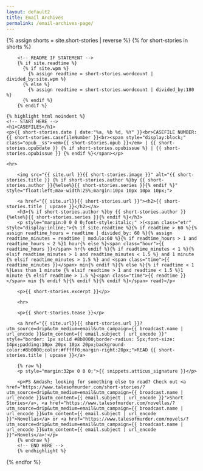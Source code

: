 ```yaml
---
layout: default2
title: Email Archives
permalink: /email-archives-page/
---
```


<section class="archive-short-stories-list">
	
  {% assign shorts = site.short-stories | reverse %}
	{% for short-stories in shorts %}

		<!-- README IF STATEMENT -->
		{% if site.readtime %}
		  {% if site.wpm %}
		    {% assign readtime = short-stories.wordcount | divided_by:site.wpm %}
		  {% else %}
		    {% assign readtime = short-stories.wordcount | divided_by:180 %}
		  {% endif %}
		{% endif %}
  	
  	{% highlight html noindent %}
  	<!-- START HERE -->
  	<h1>CASEFILES</h1>
  	<p>{{ short-stories.date | date:"%a, %b %d, %Y" }}<br>CASEFILE NUMBER: {{ short-stories.casefileNumber }}<br><span style="display:block;" class="opub__ss"><em>{{ short-stories.opub }}</em> | {{ short-stories.opubdate }} {% if short-stories.opubissue %} | {{ short-stories.opubissue }} {% endif %}</span></p>

  	<hr>

		<img src="{{ site.url }}{{ short-stories.image }}" alt="{{ short-stories.title }} {% if short-stories.author %}by {{ short-stories.author }}{%else%}{{ short-stories.series }}{% endif %}" style="float:left;max-width:25%;margin:10px 10px 10px 10px;">

		<a href="{{ site.url}}{{ short-stories.url }}"><h2>{{ short-stories.title | upcase }}</h2></a>
		<h3>{% if short-stories.author %}by {{ short-stories.author }}{%else%}{{ short-stories.series }}{% endif %}</h3>
		<p style="margin:0 0 0 0;font-style:italic;" >(<span class="etr" style="display:inline;">{% if site.readtime %}{% if readtime > 60 %}{% assign readtime_hours = readtime | divided_by: 60 %}{% assign readtime_minutes = readtime | modulo:60 %}{% if readtime_hours > 1 and readtime_hours < 2 %}1 hour{% else %}<span class="hour">{{ readtime_hours }}</span> hr{% endif %}{% if readtime_minutes < 1 %}{% elsif readtime_minutes > 1 and readtime_minutes < 1.5 %} and 1 minute {% elsif readtime_minutes > 1.5 %} and <span class="time">{{ readtime_minutes }}</span> min{% endif %}{% else %}{% if readtime < 1 %}Less than 1 minute {% elsif readtime > 1 and readtime < 1.5 %}1 minute {% elsif readtime > 1.5 %}<span class="time">{{ readtime }}</span> min {% endif %}{% endif %}{% endif %}</span> read)</p>

		<p>{{ short-stories.excerpt }}</p>

		<hr>

		<p>{{ short-stories.tease }}</p>

		<a href="{{ site.url}}{{ short-stories.url }}?utm_source=drip&utm_medium=email&utm_campaign={{ broadcast.name | url_encode }}&utm_content={{ email.subject | url_encode }}" style="border: 1px solid #8b0000;border-radius: 5px;font-size: 14px;padding:10px 20px 10px 20px;background-color:#8b0000;color:#fffff0;margin-right:20px;">READ {{ short-stories.title | upcase }}</a>
		
		{% raw %}
		<p style="margin:32px 0 0 0;">{{ snippets.atticus_signature }}</p>

		<p>PS &mdash; looking for something else to read? Check out <a href="https://www.talesofmurder.com/short-stories/?utm_source=drip&utm_medium=email&utm_campaign={{ broadcast.name | url_encode }}&utm_content={{ email.subject | url_encode }}">Short Stories</a>, <a href="https://www.talesofmurder.com/novellas/?utm_source=drip&utm_medium=email&utm_campaign={{ broadcast.name | url_encode }}&utm_content={{ email.subject | url_encode }}">Novellas</a> or <a href="https://www.talesofmurder.com/novels/?utm_source=drip&utm_medium=email&utm_campaign={{ broadcast.name | url_encode }}&utm_content={{ email.subject | url_encode }}">Novels</a>!</p>
		{% endraw %}
		<!-- END HERE -->
		{% endhighlight %}
		
  {% endfor %}

</section>